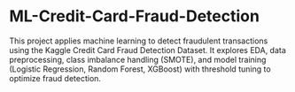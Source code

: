 # ML-Credit-Card-Fraud-Detection
This project applies machine learning to detect fraudulent transactions using the Kaggle Credit Card Fraud Detection Dataset. It explores EDA, data preprocessing, class imbalance handling (SMOTE), and model training (Logistic Regression, Random Forest, XGBoost) with threshold tuning to optimize fraud detection.
